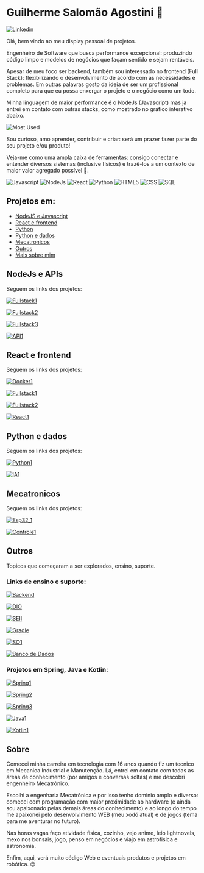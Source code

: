 # Guilherme Salomão Agostini 👋
[![Linkedin](https://img.shields.io/badge/LinkedIn-0077B5?style=for-the-badge&logo=linkedin&logoColor=white)](https://www.linkedin.com/in/agostini-guilherme/)

Olá, bem vindo ao meu display pessoal de projetos.
 
Engenheiro de Software que busca performance excepcional: produzindo código limpo e modelos de negócios que façam sentido e sejam rentáveis.

Apesar de meu foco ser backend, também sou interessado no frontend (Full Stack): flexibilizando o desenvolvimento de acordo com as necessidades e problemas. Em outras palavras gosto da ideia de ser um profissional completo para que eu possa enxergar o projeto e o negócio como um todo.

Minha linguagem de maior performance é o NodeJs (Javascript) mas ja entrei em contato com outras stacks, como mostrado no gráfico interativo abaixo. 

![Most Used](https://github-readme-stats.vercel.app/api/top-langs/?username=gui-sa)

Sou curioso, amo aprender, contribuir e criar: será um prazer fazer parte do seu projeto e/ou produto!

Veja-me como uma ampla caixa de ferramentas: consigo conectar e entender diversos sistemas (inclusive físicos) e trazê-los a um contexto de maior valor agregado possível 🚀. 

![Javascript](https://img.shields.io/badge/JavaScript-323330?style=for-the-badge&logo=javascript&logoColor=F7DF1E)
![NodeJs](https://img.shields.io/badge/Node.js-43853D?style=for-the-badge&logo=node.js&logoColor=white)
![React](https://img.shields.io/badge/React-20232A?style=for-the-badge&logo=react&logoColor=61DAFB)
![Python](https://img.shields.io/badge/Python-3776AB?style=for-the-badge&logo=python&logoColor=white)
![HTML5](https://img.shields.io/badge/HTML-239120?style=for-the-badge&logo=html5&logoColor=white)
![CSS](https://img.shields.io/badge/CSS-239120?&style=for-the-badge&logo=css3&logoColor=white)
![SQL](https://img.shields.io/badge/PostgreSQL-316192?style=for-the-badge&logo=postgresql&logoColor=white)

## Projetos em:
 - [NodeJS e Javascript](#node)
 - [React e frontend](#front)
 - [Python](#python)
 - [Python e dados](#python)
 - [Mecatronicos](#mecatronico)
 - [Outros](#outros)
 - [Mais sobre mim](#sobre)

<div id="node">

## NodeJs e APIs

Seguem os links dos projetos:

[![Fullstack1](https://github-readme-stats.vercel.app/api/pin/?username=gui-sa&repo=NSolucoes)](https://github.com/gui-sa/NSolucoes)

[![Fullstack2](https://github-readme-stats.vercel.app/api/pin/?username=gui-sa&repo=NDM)](https://github.com/gui-sa/NDM)

[![Fullstack3](https://github-readme-stats.vercel.app/api/pin/?username=gui-sa&repo=SITECATALOGO)](https://github.com/gui-sa/SITECATALOGO)

[![API1](https://github-readme-stats.vercel.app/api/pin/?username=gui-sa&repo=tuntsROCKS)](https://github.com/gui-sa/tuntsROCKS)


<div id="front">

## React e frontend

Seguem os links dos projetos:

[![Docker1](https://github-readme-stats.vercel.app/api/pin/?username=gui-sa&repo=Cardapio-Lvl1)](https://github.com/gui-sa/Cardapio-Lvl1)

[![Fullstack1](https://github-readme-stats.vercel.app/api/pin/?username=gui-sa&repo=NSolucoes)](https://github.com/gui-sa/NSolucoes)

[![Fullstack2](https://github-readme-stats.vercel.app/api/pin/?username=gui-sa&repo=NDM)](https://github.com/gui-sa/NDM)

[![React1](https://github-readme-stats.vercel.app/api/pin/?username=gui-sa&repo=Bioma_Investimentos)](https://github.com/gui-sa/Bioma_Investimentos)

<div id="python">

## Python e dados

Seguem os links dos projetos:

[![Python1](https://github-readme-stats.vercel.app/api/pin/?username=gui-sa&repo=TargetSistemas)](https://github.com/gui-sa/TargetSistemas)

[![IA1](https://github-readme-stats.vercel.app/api/pin/?username=gui-sa&repo=Desenvovendo_AI)](https://github.com/gui-sa/Desenvovendo_AI)

<div id="mecatronico">

## Mecatronicos

Seguem os links dos projetos:

[![Esp32_1](https://github-readme-stats.vercel.app/api/pin/?username=gui-sa&repo=AI_com_esp32_wifi)](https://github.com/gui-sa/AI_com_esp32_wifi)

[![Controle1](https://github-readme-stats.vercel.app/api/pin/?username=gui-sa&repo=Controle_Linear)](https://github.com/gui-sa/Controle_Linear)

<div id="outros">

## Outros

Topicos que começaram a ser explorados, ensino, suporte.

### Links de ensino e suporte:

[![Backend](https://github-readme-stats.vercel.app/api/pin/?username=gui-sa&repo=backend)](https://github.com/gui-sa/Backend)

[![DIO](https://github-readme-stats.vercel.app/api/pin/?username=gui-sa&repo=DIO_Training)](https://github.com/gui-sa/DIO_Training)

[![SEII](https://github-readme-stats.vercel.app/api/pin/?username=gui-sa&repo=SEII-GuilhermeSalomaoAgostinii)](https://github.com/gui-sa/SEII-GuilhermeSalomaoAgostinii)

[![Gradle](https://github-readme-stats.vercel.app/api/pin/?username=gui-sa&repo=GradleCourse)](https://github.com/gui-sa/GradleCourse)

[![SO1](https://github-readme-stats.vercel.app/api/pin/?username=gui-sa&repo=Sistemas-Operacionais-UFU)](https://github.com/gui-sa/Sistemas-Operacionais-UFU)

[![Banco de Dados](https://github-readme-stats.vercel.app/api/pin/?username=gui-sa&repo=Banco_de_Dados)](https://github.com/gui-sa/Banco_de_Dados)

### Projetos em Spring, Java e Kotlin:

[![Spring1](https://github-readme-stats.vercel.app/api/pin/?username=gui-sa&repo=credit-application-system)](https://github.com/gui-sa/credit-application-system)

[![Spring2](https://github-readme-stats.vercel.app/api/pin/?username=gui-sa&repo=B2B2C_Spring_DIO)](https://github.com/gui-sa/B2B2C_Spring_DIO)

[![Spring3](https://github-readme-stats.vercel.app/api/pin/?username=gui-sa&repo=CreditSC_SpringBoot)](https://github.com/gui-sa/CreditSC_SpringBoot)

[![Java1](https://github-readme-stats.vercel.app/api/pin/?username=gui-sa&repo=Bootcamp_Java)](https://github.com/gui-sa/Bootcamp_Java)

[![Kotlin1](https://github-readme-stats.vercel.app/api/pin/?username=gui-sa&repo=aprenda-kotlin-com-exemplos-lab)](https://github.com/gui-sa/aprenda-kotlin-com-exemplos-lab)


<div id="sobre">

## Sobre

Comecei minha carreira em tecnologia com 16 anos quando fiz um tecnico em Mecanica Industrial e Manutenção. Lá, entrei em contato com todas as áreas de conhecimento (por amigos e conversas soltas) e me descobri engenheiro Mecatrônico.  

Escolhi a engenharia Mecatrônica e por isso tenho dominio amplo e diverso: comecei com programação com maior proximidade ao hardware (e ainda sou apaixonado pelas demais áreas do conhecimento) e ao longo do tempo me apaixonei pelo desenvolvimento WEB (meu xodó atual) e de jogos (tema para me aventurar no futuro).

Nas horas vagas faço atividade fisica, cozinho, vejo anime, leio lightnovels, mexo nos bonsais, jogo, penso em negócios e viajo em astrofisica e astronomia.

Enfim, aqui, verá muito código Web e eventuais produtos e projetos em robótica. 😊

